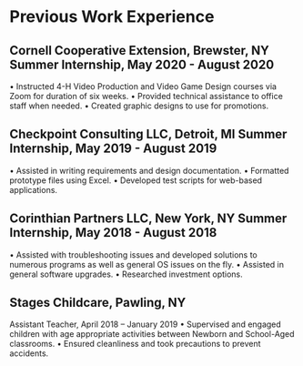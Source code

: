 # Previous Work Experience

## Cornell Cooperative Extension, Brewster, NY Summer Internship, May 2020 - August 2020
• Instructed 4-H Video Production and Video Game Design courses via Zoom for duration of six weeks.
• Provided technical assistance to office staff when needed.
• Created graphic designs to use for promotions.

## Checkpoint Consulting LLC, Detroit, MI Summer Internship, May 2019 - August 2019
• Assisted in writing requirements and design documentation.
• Formatted prototype files using Excel.
• Developed test scripts for web-based applications.

## Corinthian Partners LLC, New York, NY Summer Internship, May 2018 - August 2018
• Assisted with troubleshooting issues and developed solutions to numerous programs as well as general OS issues on the fly.
• Assisted in general software upgrades.
• Researched investment options.

## Stages Childcare, Pawling, NY
Assistant Teacher, April 2018 – January 2019
• Supervised and engaged children with age appropriate activities between Newborn and School-Aged classrooms.
• Ensured cleanliness and took precautions to prevent accidents.
